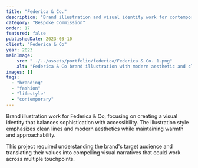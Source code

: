 ```yaml
---
title: "Federica & Co."
description: "Brand illustration and visual identity work for contemporary fashion and lifestyle brand."
category: "Bespoke Commission"
order: 17
featured: false
publishedDate: 2023-03-10
client: "Federica & Co"
year: 2023
mainImage:
    src: "../../assets/portfolio/federica/Federica & Co. 1.png"
    alt: "Federica & Co brand illustration with modern aesthetic and clean lines"
images: []
tags:
  - "branding"
  - "fashion"
  - "lifestyle"
  - "contemporary"
---
```


Brand illustration work for Federica & Co, focusing on creating a visual identity that balances sophistication with accessibility. The illustration style emphasizes clean lines and modern aesthetics while maintaining warmth and approachability.

This project required understanding the brand's target audience and translating their values into compelling visual narratives that could work across multiple touchpoints.

